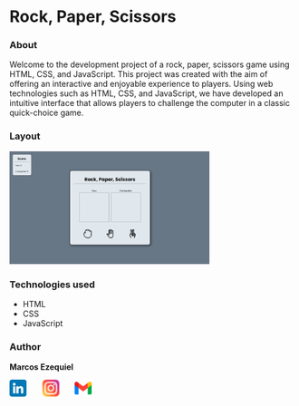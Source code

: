 # Rock, Paper, Scissors

### About

Welcome to the development project of a rock, paper, scissors game using HTML, CSS, and JavaScript. This project was created with the aim of offering an interactive and enjoyable experience to players. Using web technologies such as HTML, CSS, and JavaScript, we have developed an intuitive interface that allows players to challenge the computer in a classic quick-choice game.

### Layout

<img width="70%" src="assets/img/layout.png" alt="img" title="Game layout"/>

### Technologies used

<ul>
    <li>HTML</li>
    <li>CSS</li>
    <li>JavaScript</li>
</ul>

### Author

<b>Marcos Ezequiel</b>

<a style="text-decoration: none" href="https://www.linkedin.com/in/euMarcosEzequiel/">
    <img width="30px" src="assets/img/linkedin.png" alt="img linkedin" />
</a> &nbsp &nbsp &nbsp
<a style="text-decoration: none" href="https://www.instagram.com/eumarcos.e" target="_blank">
    <img width="30px" src="assets/img/instagram.png" alt="img instagram" />
</a> &nbsp &nbsp &nbsp
<a style="text-decoration: none" href="https://mail.google.com/mail/u/0/#inbox?compose=DmwnWsvBZMVmpWvsPFVRxqfSJXDnNVsjfkclGXNCBxwcBcWfCxwcXdlQbJhTDKhlDRfVFJmSMlgV" target="_blank">
    <img width="30px" src="assets/img/gmail.png" alt="img email" />
</a>